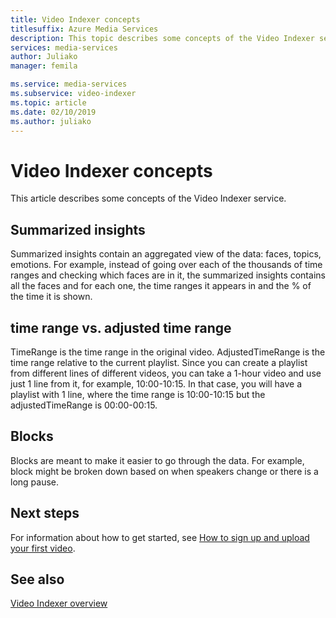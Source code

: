 ```yaml
---
title: Video Indexer concepts
titlesuffix: Azure Media Services
description: This topic describes some concepts of the Video Indexer service.
services: media-services
author: Juliako
manager: femila

ms.service: media-services
ms.subservice: video-indexer
ms.topic: article
ms.date: 02/10/2019
ms.author: juliako
---
```


# Video Indexer concepts
 
This article describes some concepts of the Video Indexer service.
 	
## Summarized insights

Summarized insights contain an aggregated view of the data: faces, topics, emotions. For example, instead of going over each of the thousands of time ranges and checking which faces are in it, the summarized insights contains all the faces and for each one, the time ranges it appears in and the % of the time it is shown.

## time range vs. adjusted time range

TimeRange is the time range in the original video. AdjustedTimeRange is the time range relative to the current playlist. Since you can create a playlist from different lines of different videos, you can take a 1-hour video and use just 1 line from it, for example, 10:00-10:15. In that case, you will have a playlist with 1 line, where the time range is 10:00-10:15 but the adjustedTimeRange is 00:00-00:15.
 
## Blocks

Blocks are meant to make it easier to go through the data. For example, block might be broken down based on when speakers change or there is a long pause.

## Next steps

For information about how to get started, see [How to sign up and upload your first video](video-indexer-get-started.md).

## See also

[Video Indexer overview](video-indexer-overview.md)
